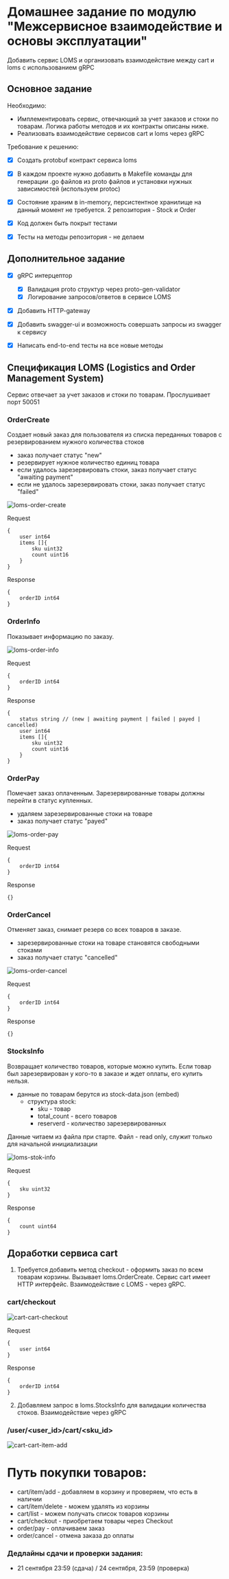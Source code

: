 # Домашнее задание по модулю "Межсервисное взаимодействие и основы эксплуатации"

Добавить сервис LOMS и организовать взаимодействие между cart и loms с использованием gRPC

## Основное задание

Необходимо:
- Имплементировать сервис, отвечающий за учет заказов и стоки по товарам. Логика работы методов и их контракты описаны ниже.
- Реализовать взаимодействие сервисов cart и loms через gRPC

Требование к решению:
- [x] Создать protobuf контракт сервиса loms
- [x] В каждом проекте нужно добавить в Makefile команды для генерации .go файлов из proto файлов и установки нужных зависимостей (используем protoc)
- [x] Состояние храним в in-memory, персистентное хранилище на данный момент не требуется. 2 репозитория - Stock и Order
- [x] Код должен быть покрыт тестами
- [x] Тесты на методы репозитория - не делаем



## Дополнительное задание
- [x] gRPC интерцептор
  - [x] Валидация proto структур через proto-gen-validator
  - [x] Логирование запросов/ответов в сервисе LOMS
- [x] Добавить HTTP-gateway
- [x] Добавить swagger-ui и возможность совершать запросы из swagger к сервису
- [x] Написать end-to-end тесты на все новые методы


## Спецификация LOMS (Logistics and Order Management System)

Сервис отвечает за учет заказов и стоки по товарам.
Прослушивает порт 50051

### OrderCreate

Создает новый заказ для пользователя из списка переданных товаров с резервированием нужного количества стоков
+ заказ получает статус "new"
+ резервирует нужное количество единиц товара
+ если удалось зарезервировать стоки, заказ получает статус "awaiting payment"
+ если не удалось зарезервировать стоки, заказ получает статус "failed"

![loms-order-create](img/loms-order-create.png)

Request
```
{
    user int64
    items []{
        sku uint32
        count uint16
    }
}
```

Response
```
{
    orderID int64
}
```

### OrderInfo

Показывает информацию по заказу.

![loms-order-info](img/loms-order-info.png)

Request
```
{
    orderID int64
}
```

Response
```
{
    status string // (new | awaiting payment | failed | payed | cancelled)
    user int64
    items []{
        sku uint32
        count uint16
    }
}
```

### OrderPay

Помечает заказ оплаченным. Зарезервированные товары должны перейти в статус купленных.
+ удаляем зарезервированные стоки на товаре
+ заказ получает статус "payed"


![loms-order-pay](img/loms-order-pay.png)

Request
```
{
    orderID int64
}
```

Response
```
{}
```

### OrderCancel

Отменяет заказ, снимает резерв со всех товаров в заказе.
+ зарезервированные стоки на товаре становятся свободными стоками
+ заказ получает статус "cancelled"


![loms-order-cancel](img/loms-order-cancel.png)

Request
```
{
    orderID int64
}
```

Response
```
{}
```

### StocksInfo

Возвращает количество товаров, которые можно купить. Если товар был зарезервирован у кого-то в заказе и ждет оплаты, его купить нельзя.
- данные по товарам берутся из stock-data.json (embed)
    - структура stock:
        - sku - товар
        - total_count - всего товаров
        - reserverd - количество зарезервированных

Данные читаем из файла при старте. Файл - read only, служит только для начальной инициализации

![loms-stok-info](img/loms-stok-info.png)

Request
```
{
    sku uint32
}
```

Response
```
{
    count uint64
}
```

## Доработки сервиса cart

1) Требуется добавить метод checkout - оформить заказ по всем товарам корзины. Вызывает loms.OrderCreate.
   Сервис cart имеет HTTP интерфейс. Взаимодействие с LOMS - через gRPC.
### cart/checkout


![cart-cart-checkout](img/cart-cart-checkout.png)

Request
```
{
    user int64
}
```

Response
```
{
    orderID int64
}
```

2) Добавляем запрос в loms.StocksInfo для валидации количества стоков.
   Взаимодействие через gRPC
### /user/<user_id>/cart/<sku_id>


![cart-cart-item-add](img/cart-cart-item-add.png)




# Путь покупки товаров:

- cart/item/add - добавляем в корзину и проверяем, что есть в наличии
- cart/item/delete - можем удалять из корзины
- cart/list - можем получать список товаров корзины
- cart/checkout - приобретаем товары через Checkout
- order/pay - оплачиваем заказ
- order/cancel - отмена заказа до оплаты

### Дедлайны сдачи и проверки задания:
- 21 сентября 23:59 (сдача) / 24 сентября, 23:59 (проверка)
